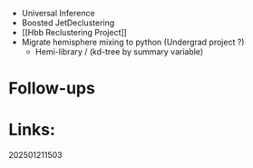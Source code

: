 
- Universal Inference 
- Boosted JetDeclustering
- [[Hbb Reclustering Project]]
- Migrate hemisphere mixing to python (Undergrad project ?)
	- Hemi-library / (kd-tree by summary variable)

# Follow-ups


# Links: 



202501211503
